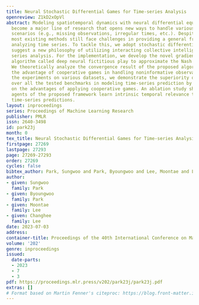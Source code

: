 ```yaml
---
title: Neural Stochastic Differential Games for Time-series Analysis
openreview: Z1kD2xOpVl
abstract: Modeling spatiotemporal dynamics with neural differential equations has
  become a major line of research that opens new ways to handle various real-world
  scenarios (e.g., missing observations, irregular times, etc.). Despite such progress,
  most existing methods still face challenges in providing a general framework for
  analyzing time series. To tackle this, we adopt stochastic differential games to
  suggest a new philosophy of utilizing interacting collective intelligence in time
  series analysis. For the implementation, we develop the novel gradient descent-based
  algorithm called deep neural fictitious play to approximate the Nash equilibrium.
  We theoretically analyze the convergence result of the proposed algorithm and discuss
  the advantage of cooperative games in handling noninformative observation. Throughout
  the experiments on various datasets, we demonstrate the superiority of our framework
  over all the tested benchmarks in modeling time-series prediction by capitalizing
  on the advantages of applying cooperative games. An ablation study shows that neural
  agents of the proposed framework learn intrinsic temporal relevance to make accurate
  time-series predictions.
layout: inproceedings
series: Proceedings of Machine Learning Research
publisher: PMLR
issn: 2640-3498
id: park23j
month: 0
tex_title: Neural Stochastic Differential Games for Time-series Analysis
firstpage: 27269
lastpage: 27293
page: 27269-27293
order: 27269
cycles: false
bibtex_author: Park, Sungwoo and Park, Byoungwoo and Lee, Moontae and Lee, Changhee
author:
- given: Sungwoo
  family: Park
- given: Byoungwoo
  family: Park
- given: Moontae
  family: Lee
- given: Changhee
  family: Lee
date: 2023-07-03
address: 
container-title: Proceedings of the 40th International Conference on Machine Learning
volume: '202'
genre: inproceedings
issued:
  date-parts:
  - 2023
  - 7
  - 3
pdf: https://proceedings.mlr.press/v202/park23j/park23j.pdf
extras: []
# Format based on Martin Fenner's citeproc: https://blog.front-matter.io/posts/citeproc-yaml-for-bibliographies/
---
```

